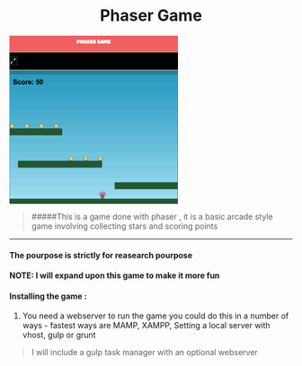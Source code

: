 <h1 style="text-align: center">Phaser Game</h1>
<img align="center" height="300" width="300" align="middle" src="https://github.com/BracketMonks/phaser-game/blob/master/images/repo/game-screen.png" />

> #####This is a game done with phaser , it is a basic arcade style game involving collecting stars and scoring points
---

#### The pourpose is strictly for reasearch pourpose
#### NOTE: I will expand upon this game to make it more fun
#### Installing the game :

1. You need a webserver to run the game you could do this in a number of ways - fastest ways are MAMP, XAMPP, Setting a local server with vhost, gulp or grunt

> I will include a gulp task manager with an optional webserver



